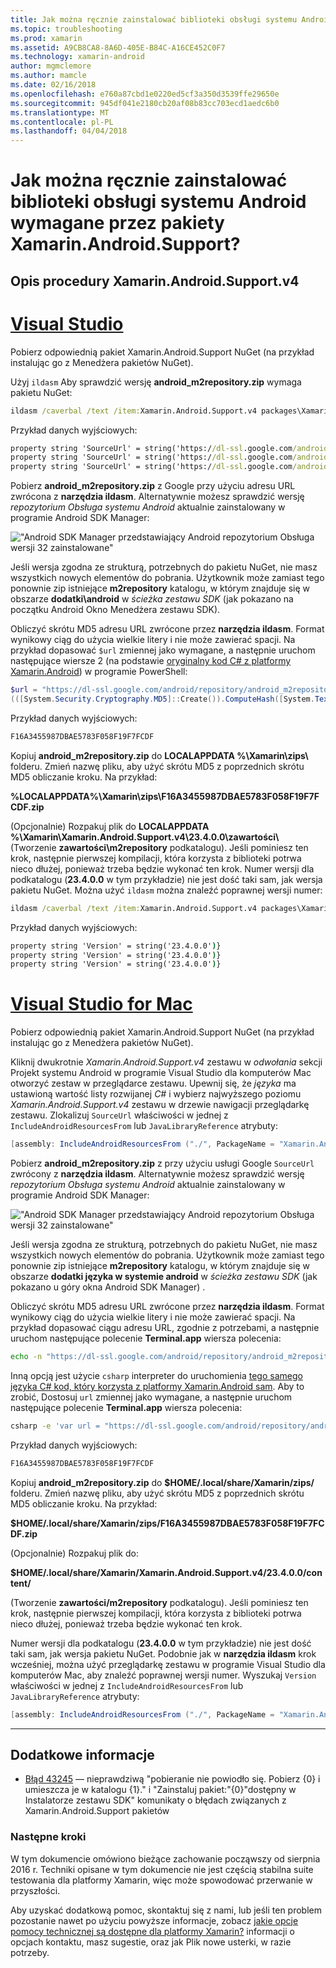 ```yaml
---
title: Jak można ręcznie zainstalować biblioteki obsługi systemu Android wymagane przez pakiety Xamarin.Android.Support?
ms.topic: troubleshooting
ms.prod: xamarin
ms.assetid: A9CB8CA8-8A6D-405E-B84C-A16CE452C0F7
ms.technology: xamarin-android
author: mgmclemore
ms.author: mamcle
ms.date: 02/16/2018
ms.openlocfilehash: e760a87cbd1e0220ed5cf3a350d3539ffe29650e
ms.sourcegitcommit: 945df041e2180cb20af08b83cc703ecd1aedc6b0
ms.translationtype: MT
ms.contentlocale: pl-PL
ms.lasthandoff: 04/04/2018
---
```

# <a name="how-can-i-manually-install-the-android-support-libraries-required-by-the-xamarinandroidsupport-packages"></a>Jak można ręcznie zainstalować biblioteki obsługi systemu Android wymagane przez pakiety Xamarin.Android.Support?

## <a name="example-steps-for-xamarinandroidsupportv4"></a>Opis procedury Xamarin.Android.Support.v4 

# <a name="visual-studiotabvswin"></a>[Visual Studio](#tab/vswin)

Pobierz odpowiednią pakiet Xamarin.Android.Support NuGet (na przykład instalując go z Menedżera pakietów NuGet).

Użyj `ildasm` Aby sprawdzić wersję **android_m2repository.zip** wymaga pakietu NuGet:

```cmd
ildasm /caverbal /text /item:Xamarin.Android.Support.v4 packages\Xamarin.Android.Support.v4.23.4.0.1\lib\MonoAndroid403\Xamarin.Android.Support.v4.dll | findstr SourceUrl
```
Przykład danych wyjściowych:

```cmd
property string 'SourceUrl' = string('https://dl-ssl.google.com/android/repository/android_m2repository_r32.zip')
property string 'SourceUrl' = string('https://dl-ssl.google.com/android/repository/android_m2repository_r32.zip')
property string 'SourceUrl' = string('https://dl-ssl.google.com/android/repository/android_m2repository_r32.zip')
```

Pobierz **android\_m2repository.zip** z Google przy użyciu adresu URL zwrócona z **narzędzia ildasm**. Alternatywnie możesz sprawdzić wersję _repozytorium Obsługa systemu Android_ aktualnie zainstalowany w programie Android SDK Manager:

!["Android SDK Manager przedstawiający Android repozytorium Obsługa wersji 32 zainstalowane"](install-android-support-library-images/sdk-extras.png)

Jeśli wersja zgodna ze strukturą, potrzebnych do pakietu NuGet, nie masz wszystkich nowych elementów do pobrania. Użytkownik może zamiast tego ponownie zip istniejące **m2repository** katalogu, w którym znajduje się w obszarze **dodatki\\android** w _ścieżka zestawu SDK_ (jak pokazano na początku Android Okno Menedżera zestawu SDK).

Obliczyć skrótu MD5 adresu URL zwrócone przez **narzędzia ildasm**. Format wynikowy ciąg do użycia wielkie litery i nie może zawierać spacji. Na przykład dopasować `$url` zmiennej jako wymagane, a następnie uruchom następujące wiersze 2 (na podstawie [oryginalny kod C# z platformy Xamarin.Android](https://github.com/xamarin/xamarin-android/blob/8e8a4dd90f26eb39172876cc52181b6639e20524/src/Xamarin.Android.Build.Tasks/Tasks/GetAdditionalResourcesFromAssemblies.cs#L208)) w programie PowerShell:

```powershell
$url = "https://dl-ssl.google.com/android/repository/android_m2repository_r32.zip"
(([System.Security.Cryptography.MD5]::Create()).ComputeHash([System.Text.Encoding]::UTF8.GetBytes($url)) | %{ $_.ToString("X02") }) -join ""
```
Przykład danych wyjściowych:

```powershell
F16A3455987DBAE5783F058F19F7FCDF
```

Kopiuj **android\_m2repository.zip** do **LOCALAPPDATA %\\Xamarin\\zips\\**  folderu. Zmień nazwę pliku, aby użyć skrótu MD5 z poprzednich skrótu MD5 obliczanie kroku. Na przykład:

**%LOCALAPPDATA%\\Xamarin\\zips\\F16A3455987DBAE5783F058F19F7FCDF.zip**

(Opcjonalnie) Rozpakuj plik do **LOCALAPPDATA %\\Xamarin\\Xamarin.Android.Support.v4\\23.4.0.0\\zawartości\\**  (Tworzenie **zawartości\\m2repository** podkatalogu). Jeśli pominiesz ten krok, następnie pierwszej kompilacji, która korzysta z biblioteki potrwa nieco dłużej, ponieważ trzeba będzie wykonać ten krok.
Numer wersji dla podkatalogu (**23.4.0.0** w tym przykładzie) nie jest dość taki sam, jak wersja pakietu NuGet. Można użyć `ildasm` można znaleźć poprawnej wersji numer:

```cmd
ildasm /caverbal /text /item:Xamarin.Android.Support.v4 packages\Xamarin.Android.Support.v4.23.4.0.1\lib\MonoAndroid403\Xamarin.Android.Support.v4.dll | findstr /C:"string 'Version'"
```
Przykład danych wyjściowych:

```cmd
property string 'Version' = string('23.4.0.0')}
property string 'Version' = string('23.4.0.0')}
property string 'Version' = string('23.4.0.0')}
```

# <a name="visual-studio-for-mactabvsmac"></a>[Visual Studio for Mac](#tab/vsmac)

Pobierz odpowiednią pakiet Xamarin.Android.Support NuGet (na przykład instalując go z Menedżera pakietów NuGet).

Kliknij dwukrotnie _Xamarin.Android.Support.v4_ zestawu w _odwołania_ sekcji Projekt systemu Android w programie Visual Studio dla komputerów Mac otworzyć zestaw w przeglądarce zestawu. Upewnij się, że _języka_ ma ustawioną wartość listy rozwijanej _C#_ i wybierz najwyższego poziomu _Xamarin.Android.Support.v4_ zestawu w drzewie nawigacji przeglądarkę zestawu. Zlokalizuj `SourceUrl` właściwości w jednej z `IncludeAndroidResourcesFrom` lub `JavaLibraryReference` atrybuty:

```csharp
[assembly: IncludeAndroidResourcesFrom ("./", PackageName = "Xamarin.Android.Support.v4", SourceUrl = "https://dl-ssl.google.com/android/repository/android_m2repository_r32.zip", EmbeddedArchive = "m2repository/com/android/support/support-v4/23.4.0/support-v4-23.4.0.aar", Version = "23.4.0.0")]
```

Pobierz **android\_m2repository.zip** z przy użyciu usługi Google `SourceUrl` zwrócony z **narzędzia ildasm**. Alternatywnie możesz sprawdzić wersję _repozytorium Obsługa systemu Android_ aktualnie zainstalowany w programie Android SDK Manager:

!["Android SDK Manager przedstawiający Android repozytorium Obsługa wersji 32 zainstalowane"](install-android-support-library-images/sdk-extras.png)

Jeśli wersja zgodna ze strukturą, potrzebnych do pakietu NuGet, nie masz wszystkich nowych elementów do pobrania. Użytkownik może zamiast tego ponownie zip istniejące **m2repository** katalogu, w którym znajduje się w obszarze **dodatki języka w systemie android** w _ścieżka zestawu SDK_ (jak pokazano u góry okna Android SDK Manager) .

Obliczyć skrótu MD5 adresu URL zwrócone przez **narzędzia ildasm**. Format wynikowy ciąg do użycia wielkie litery i nie może zawierać spacji. Na przykład dopasować ciągu adresu URL, zgodnie z potrzebami, a następnie uruchom następujące polecenie **Terminal.app** wiersza polecenia:

```bash
echo -n "https://dl-ssl.google.com/android/repository/android_m2repository_r32.zip" | md5 | tr '[:lower:]' '[:upper:]'
```

Inną opcją jest użycie `csharp` interpreter do uruchomienia [tego samego języka C# kod, który korzysta z platformy Xamarin.Android sam](https://github.com/xamarin/xamarin-android/blob/8e8a4dd90f26eb39172876cc52181b6639e20524/src/Xamarin.Android.Build.Tasks/Tasks/GetAdditionalResourcesFromAssemblies.cs#L208).
Aby to zrobić, Dostosuj `url` zmiennej jako wymagane, a następnie uruchom następujące polecenie **Terminal.app** wiersza polecenia:

```bash
csharp -e 'var url = "https://dl-ssl.google.com/android/repository/android_m2repository_r32.zip"; string.Concat((System.Security.Cryptography.MD5.Create().ComputeHash(System.Text.Encoding.UTF8.GetBytes(url))).Select(b => b.ToString("X02")))'
```
Przykład danych wyjściowych:

```bash
F16A3455987DBAE5783F058F19F7FCDF
```

Kopiuj **android\_m2repository.zip** do **$HOME/.local/share/Xamarin/zips/** folderu. Zmień nazwę pliku, aby użyć skrótu MD5 z poprzednich skrótu MD5 obliczanie kroku. Na przykład:

**$HOME/.local/share/Xamarin/zips/F16A3455987DBAE5783F058F19F7FCDF.zip**

(Opcjonalnie) Rozpakuj plik do: 

**$HOME/.local/share/Xamarin/Xamarin.Android.Support.v4/23.4.0.0/content/**

(Tworzenie **zawartości/m2repository** podkatalogu). Jeśli pominiesz ten krok, następnie pierwszej kompilacji, która korzysta z biblioteki potrwa nieco dłużej, ponieważ trzeba będzie wykonać ten krok.

Numer wersji dla podkatalogu (**23.4.0.0** w tym przykładzie) nie jest dość taki sam, jak wersja pakietu NuGet. Podobnie jak w **narzędzia ildasm** krok wcześniej, można użyć przeglądarkę zestawu w programie Visual Studio dla komputerów Mac, aby znaleźć poprawnej wersji numer. Wyszukaj `Version` właściwości w jednej z `IncludeAndroidResourcesFrom` lub `JavaLibraryReference` atrybuty:

```csharp
[assembly: IncludeAndroidResourcesFrom ("./", PackageName = "Xamarin.Android.Support.v4", SourceUrl = "https://dl-ssl.google.com/android/repository/android_m2repository_r32.zip", EmbeddedArchive = "m2repository/com/android/support/support-v4/23.4.0/support-v4-23.4.0.aar", Version = "23.4.0.0")]
```

-----


## <a name="additional-references"></a>Dodatkowe informacje

- [Błąd 43245](https://bugzilla.xamarin.com/show_bug.cgi?id=43245) — nieprawdziwą "pobieranie nie powiodło się. Pobierz {0} i umieszcza je w katalogu {1}." i "Zainstaluj pakiet:"{0}"dostępny w Instalatorze zestawu SDK" komunikaty o błędach związanych z Xamarin.Android.Support pakietów

### <a name="next-steps"></a>Następne kroki

W tym dokumencie omówiono bieżące zachowanie począwszy od sierpnia 2016 r. Techniki opisane w tym dokumencie nie jest częścią stabilna suite testowania dla platformy Xamarin, więc może spowodować przerwanie w przyszłości.

Aby uzyskać dodatkową pomoc, skontaktuj się z nami, lub jeśli ten problem pozostanie nawet po użyciu powyższe informacje, zobacz [jakie opcje pomocy technicznej są dostępne dla platformy Xamarin?](~/cross-platform/troubleshooting/support-options.md) informacji o opcjach kontaktu, masz sugestie, oraz jak Plik nowe usterki, w razie potrzeby.

